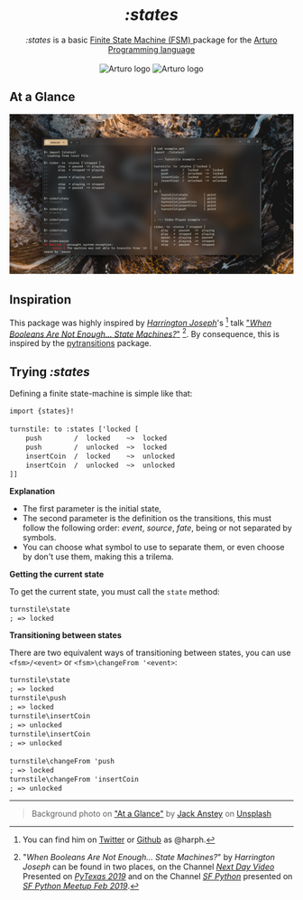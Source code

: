 <h1 align="center">
    <i>:states</i>
</h1>

<p align="center">
    <i>:states</i> is a basic
    <a href="https://en.wikipedia.org/wiki/Finite-state_machine">
        Finite State Machine (FSM)
    </a>
    package for the 
    <a href="https://github.com/arturo-lang/arturo/">
        Arturo Programming language
    </a>
    <br><br>
    <img 
        alt="Arturo logo" 
        width="20" 
        src="https://github.com/arturo-lang/arturo/raw/master/docs/images/logo.png#gh-light-mode-only"
    />
    <img 
        alt="Arturo logo" 
        width="20" 
        src="https://github.com/arturo-lang/arturo/raw/master/docs/images/logo-lightgray.png#gh-dark-mode-only" 
    />
</p>

## At a Glance

![Running states.art screenshot](./docs/running%20states-art%20screenshot.png)

## Inspiration

This package was highly inspired by [*Harrington Joseph*][harrington-twitter]'s [^harph] talk ["*When Booleans Are Not Enough... State Machines?*"][next-day-video] [^talk].
By consequence, this is inspired by the [pytransitions][pytransitions] package.

## Trying *:states*

Defining a finite state-machine is simple like that:

```art
import {states}!

turnstile: to :states ['locked [
    push        /  locked    ~>  locked
    push        /  unlocked  ~>  locked
    insertCoin  /  locked    ~>  unlocked
    insertCoin  /  unlocked  ~>  unlocked
]]
```

**Explanation**

* The first parameter is the initial state,
* The second parameter is the definition os the transitions,
  this must follow the following order: *event*, *source*, *fate*, being or not separated by symbols.
* You can choose what symbol to use to separate them, or even choose by don't use them, making this a trilema.

**Getting the current state**

To get the current state, you must call the `state` method:

```art
turnstile\state 
; => locked
```

**Transitioning between states**

There are two equivalent ways of transitioning between states, you can use `<fsm>/<event>` or `<fsm>\changeFrom '<event>`:

```art
turnstile\state                   
; => locked
turnstile\push                   
; => locked
turnstile\insertCoin             
; => unlocked
turnstile\insertCoin             
; => unlocked

turnstile\changeFrom 'push       
; => locked
turnstile\changeFrom 'insertCoin 
; => unlocked
```

---

> Background photo on ["At a Glance"](#at-a-glance) 
  by [Jack Anstey](https://unsplash.com/@jack_anstey?utm_content=creditCopyText&utm_medium=referral&utm_source=unsplash) on [Unsplash](https://unsplash.com/photos/aerial-photography-of-road-zS4lUqLEiNA?utm_content=creditCopyText&utm_medium=referral&utm_source=unsplash)

[^harph]: You can find him on [Twitter][harrington-twitter] or [Github][harrington-github] as @harph.

[^talk]: "*When Booleans Are Not Enough... State Machines?*" by *Harrington Joseph* can be found in two places, on the Channel [*Next Day Video*][next-day-channel] Presented on [*PyTexas 2019*][next-day-video] and on the Channel [*SF Python*][sf-python-channel] presented on [*SF Python Meetup Feb 2019*][sf-python-video].

[harrington-twitter]: https://x.com/harph
[harrington-github]: https://github.com/harph
[next-day-channel]: https://www.youtube.com/@NextDayVideo
[next-day-video]: https://youtu.be/I1Mzx_tSpew
[pytransitions]: https://github.com/pytransitions/transitions
[sf-python-channel]: https://www.youtube.com/@SFPython
[sf-python-video]: https://youtu.be/H25eAdwZYwg